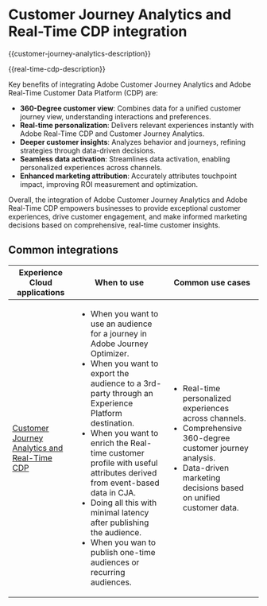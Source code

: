 ---
---

# Customer Journey Analytics and Real-Time CDP integration

{{customer-journey-analytics-description}}

{{real-time-cdp-description}}

Key benefits of integrating Adobe Customer Journey Analytics and Adobe Real-Time Customer Data Platform (CDP) are:

+ **360-Degree customer view**: Combines data for a unified customer journey view, understanding interactions and preferences.
+ **Real-time personalization**: Delivers relevant experiences instantly with Adobe Real-Time CDP and Customer Journey Analytics.
+ **Deeper customer insights**: Analyzes behavior and journeys, refining strategies through data-driven decisions.
+ **Seamless data activation**: Streamlines data activation, enabling personalized experiences across channels.
+ **Enhanced marketing attribution**: Accurately attributes touchpoint impact, improving ROI measurement and optimization.

Overall, the integration of Adobe Customer Journey Analytics and Adobe Real-Time CDP empowers businesses to provide exceptional customer experiences, drive customer engagement, and make informed marketing decisions based on comprehensive, real-time customer insights.

## Common integrations

<table>
    <thead>
        <tr>
            <th>Experience Cloud applications</th>
            <th>When to use</th>
            <th>Common use cases</th>
        </tr>
    </thead>
    <tbody>
        <tr>
            <td><a href="https://experienceleague.adobe.com/docs/analytics-platform/using/cja-components/audiences/audiences-overview.html" target="_blank" rel="noreferrer">Customer Journey Analytics and Real-Time CDP</a></td>
            <td>
                <ul>
                    <li>When you want to use an audience for a journey in Adobe Journey Optimizer.</li>
                    <li>When you want to export the audience to a 3rd-party through an Experience Platform destination.</li>
                    <li>When you want to enrich the Real-time customer profile with useful attributes derived from event-based data in CJA.</li>
                    <li>Doing all this with minimal latency after publishing the audience.</li>
                    <li>When you wan to publish one-time audiences or recurring audiences.</li>
                </ul>
            </td>
            <td>
              <ul>
                <li>Real-time personalized experiences across channels.</li>
                <li>Comprehensive 360-degree customer journey analysis.</li>
                <li>Data-driven marketing decisions based on unified customer data.</li>
              </ul>
            </td>
        </tr>        
    </tbody>          
</table>

